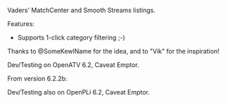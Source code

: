 Vaders' MatchCenter and Smooth Streams listings.

Features:

* Supports 1-click category filtering ;-)

Thanks to @SomeKewlName for the idea, and to "Vik" for the inspiration!

Dev/Testing on OpenATV 6.2, Caveat Emptor.

From version 6.2.2b:

Dev/Testing also on OpenPLi 6.2, Caveat Emptor.
